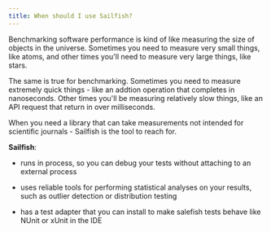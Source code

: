 ```yaml
---
title: When should I use Sailfish?
---
```


Benchmarking software performance is kind of like measuring the size of objects in the universe. Sometimes you need to measure very small things, like atoms, and other times you'll need to measure very large things, like stars.

The same is true for benchmarking. Sometimes you need to measure extremely quick things - like an addtion operation that completes in nanoseconds. Other times you'll be measuring relatively slow things, like an API request that return in over milliseconds.

When you need a library that can take measurements not intended for scientific journals - Sailfish is the tool to reach for.

**Sailfish**:

 - runs in process, so you can debug your tests without attaching to an external process

 - uses reliable tools for performing statistical analyses on your results, such as outlier detection or distribution testing

 - has a test adapter that you can install to make salefish tests behave like NUnit or xUnit in the IDE